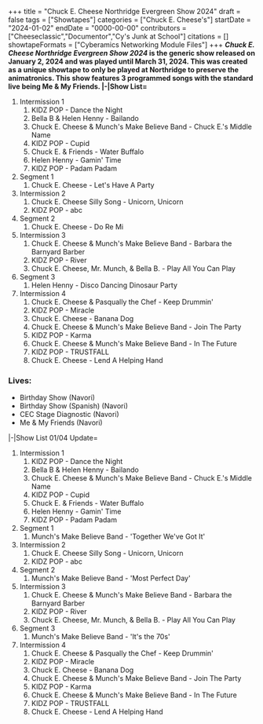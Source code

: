+++
title = "Chuck E. Cheese Northridge Evergreen Show 2024"
draft = false
tags = ["Showtapes"]
categories = ["Chuck E. Cheese's"]
startDate = "2024-01-02"
endDate = "0000-00-00"
contributors = ["Cheeseclassic","Documentor","Cy's Junk at School"]
citations = []
showtapeFormats = ["Cyberamics Networking Module Files"]
+++
***Chuck E. Cheese Northridge Evergreen Show 2024* is the generic show released on January 2, 2024 and was played until March 31, 2024.
This was created as a unique showtape to only be played at Northridge to preserve the animatronics. This show features 3 programmed songs with the standard live being Me & My Friends.
|-|Show List=**

1.  Intermission 1
    1.  KIDZ POP - Dance the Night
    2.  Bella B & Helen Henny - Bailando
    3.  Chuck E. Cheese & Munch's Make Believe Band - Chuck E.'s Middle Name
    4.  KIDZ POP - Cupid
    5.  Chuck E. & Friends - Water Buffalo
    6.  Helen Henny - Gamin' Time
    7.  KIDZ POP - Padam Padam
2.  Segment 1
    1.  Chuck E. Cheese - Let's Have A Party
3.  Intermission 2
    1.  Chuck E. Cheese Silly Song - Unicorn, Unicorn
    2.  KIDZ POP - abc
4.  Segment 2
    1.  Chuck E. Cheese - Do Re Mi
5.  Intermission 3
    1.  Chuck E. Cheese & Munch's Make Believe Band - Barbara the Barnyard Barber
    2.  KIDZ POP - River
    3.  Chuck E. Cheese, Mr. Munch, & Bella B. - Play All You Can Play
6.  Segment 3
    1.  Helen Henny - Disco Dancing Dinosaur Party
7.  Intermission 4
    1.  Chuck E. Cheese & Pasqually the Chef - Keep Drummin'
    2.  KIDZ POP - Miracle
    3.  Chuck E. Cheese - Banana Dog
    4.  Chuck E. Cheese & Munch's Make Believe Band - Join The Party
    5.  KIDZ POP - Karma
    6.  Chuck E. Cheese & Munch's Make Believe Band - In The Future
    7.  KIDZ POP - TRUSTFALL
    8.  Chuck E. Cheese - Lend A Helping Hand

### Lives:

- Birthday Show (Navori)
- Birthday Show (Spanish) (Navori)
- CEC Stage Diagnostic (Navori)
- Me & My Friends (Navori)

|-|Show List 01/04 Update=

1.  Intermission 1
    1.  KIDZ POP - Dance the Night
    2.  Bella B & Helen Henny - Bailando
    3.  Chuck E. Cheese & Munch's Make Believe Band - Chuck E.'s Middle Name
    4.  KIDZ POP - Cupid
    5.  Chuck E. & Friends - Water Buffalo
    6.  Helen Henny - Gamin' Time
    7.  KIDZ POP - Padam Padam
2.  Segment 1
    1.  Munch's Make Believe Band - 'Together We've Got It'
3.  Intermission 2
    1.  Chuck E. Cheese Silly Song - Unicorn, Unicorn
    2.  KIDZ POP - abc
4.  Segment 2
    1.  Munch's Make Believe Band - 'Most Perfect Day'
5.  Intermission 3
    1.  Chuck E. Cheese & Munch's Make Believe Band - Barbara the Barnyard Barber
    2.  KIDZ POP - River
    3.  Chuck E. Cheese, Mr. Munch, & Bella B. - Play All You Can Play
6.  Segment 3
    1.  Munch's Make Believe Band - 'It's the 70s'
7.  Intermission 4
    1.  Chuck E. Cheese & Pasqually the Chef - Keep Drummin'
    2.  KIDZ POP - Miracle
    3.  Chuck E. Cheese - Banana Dog
    4.  Chuck E. Cheese & Munch's Make Believe Band - Join The Party
    5.  KIDZ POP - Karma
    6.  Chuck E. Cheese & Munch's Make Believe Band - In The Future
    7.  KIDZ POP - TRUSTFALL
    8.  Chuck E. Cheese - Lend A Helping Hand
